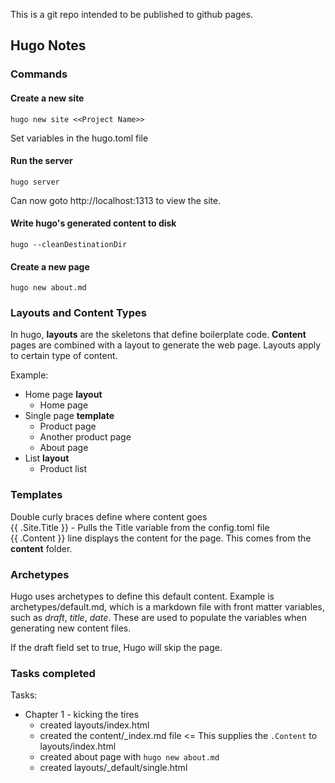 This is a git repo intended to be published to github pages.

## Hugo Notes

### Commands

#### Create a new site

```hugo new site <<Project Name>>```

Set variables in the hugo.toml file

#### Run the server

```hugo server```

Can now goto http://localhost:1313 to view the site.

#### Write hugo's generated content to disk

```hugo --cleanDestinationDir```

#### Create a new page

```hugo new about.md```

### Layouts and Content Types

In hugo, __layouts__ are the skeletons that define boilerplate code. __Content__ pages are combined with a layout to generate the web page. Layouts apply to certain type of content.

Example:
* Home page __layout__
   * Home page
* Single page __template__
   * Product page
   * Another product page
   * About page
* List __layout__
   * Product list

### Templates

Double curly braces define where content goes  
{{ .Site.Title }} - Pulls the Title variable from the config.toml file   
{{ .Content }} line displays the content for the page. This comes from the __content__ folder.

### Archetypes

Hugo uses archetypes to define this default content. Example is archetypes/default.md, which is a markdown file with front matter variables, such as _draft_, _title_, _date_. These are used to populate the variables when generating new content files.

If the draft field set to true, Hugo will skip the page.

### Tasks completed

Tasks:
* Chapter 1 - kicking the tires
  * created layouts/index.html
  * created the content/_index.md file  <= This supplies the `.Content` to layouts/index.html
  * created about page with `hugo new about.md`
  * created layouts/_default/single.html